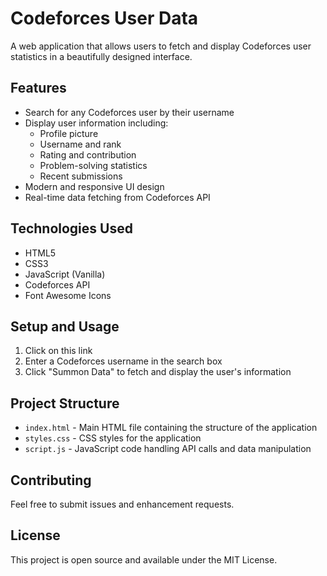# Codeforces User Data

A web application that allows users to fetch and display Codeforces user statistics in a beautifully designed interface.

## Features

- Search for any Codeforces user by their username
- Display user information including:
  - Profile picture
  - Username and rank
  - Rating and contribution
  - Problem-solving statistics
  - Recent submissions
- Modern and responsive UI design
- Real-time data fetching from Codeforces API

## Technologies Used

- HTML5
- CSS3
- JavaScript (Vanilla)
- Codeforces API
- Font Awesome Icons

## Setup and Usage

1. Click on this link 
2. Enter a Codeforces username in the search box
3. Click "Summon Data" to fetch and display the user's information

## Project Structure

- `index.html` - Main HTML file containing the structure of the application
- `styles.css` - CSS styles for the application
- `script.js` - JavaScript code handling API calls and data manipulation

## Contributing

Feel free to submit issues and enhancement requests.

## License

This project is open source and available under the MIT License. 